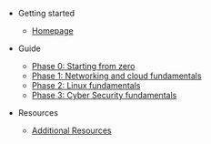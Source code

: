 - Getting started

    - [Homepage](/#homepage)

- Guide

  - [Phase 0: Starting from zero](phase0/README.md)
  - [Phase 1: Networking and cloud fundamentals](phase1/README.md)
  - [Phase 2: Linux fundamentals](phase2/README.md)
  - [Phase 3: Cyber Security fundamentals](phase3/README.md)

- Resources

  - [Additional Resources](Additional/README.md)